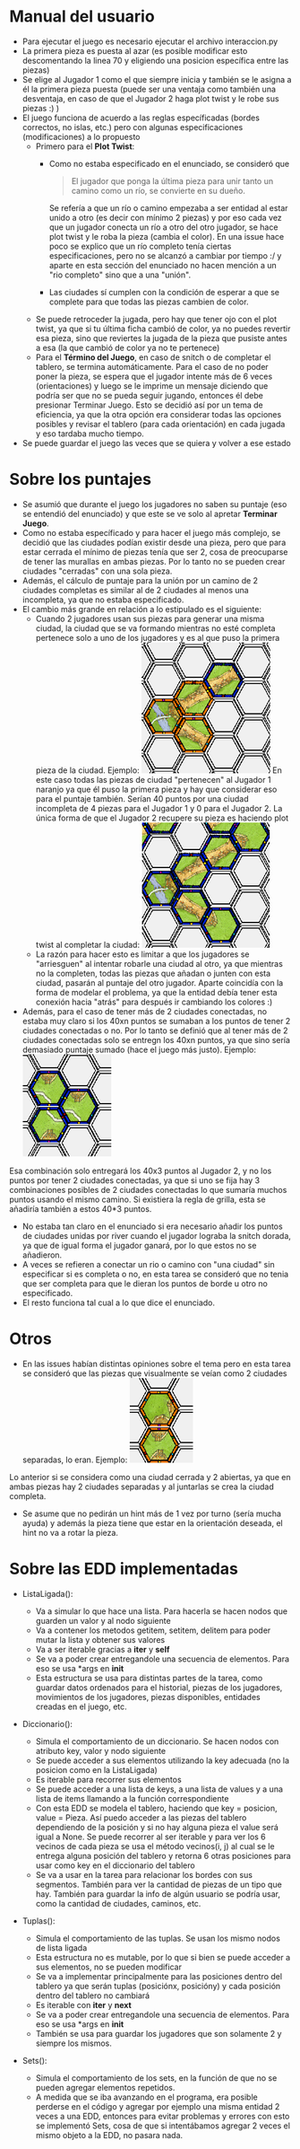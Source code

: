 # Manual del usuario

- Para ejecutar el juego es necesario ejecutar el archivo interaccion.py
- La primera pieza es puesta al azar (es posible modificar esto descomentando la linea 70 y eligiendo una posicion específica entre las piezas)
- Se elige al Jugador 1 como el que siempre inicia y también se le asigna a él la primera pieza puesta (puede ser una ventaja como también una desventaja, en caso de que el Jugador 2 haga plot twist y le robe sus piezas :) )
- El juego funciona de acuerdo a las reglas específicadas (bordes correctos, no islas, etc.) pero con algunas especificaciones (modificaciones) a lo propuesto
	- Primero para el **Plot Twist**:
		- Como no estaba especificado en el enunciado, se consideró que 
			> El jugador que ponga la última pieza para unir tanto un camino como un río, se convierte en su dueño.
		  
		  Se refería a que un río o camino empezaba a ser entidad al estar unido a otro (es decir con mínimo 2 piezas) y por eso cada vez que un jugador conecta un río a otro del otro jugador, se hace plot twist y le roba la pieza (cambia el color). En una issue hace poco se explico que un río completo tenía ciertas especificaciones, pero no se alcanzó a cambiar por tiempo :/ y aparte en esta sección del enunciado no hacen mención a un "rio completo" sino que a una "unión".
		- Las ciudades sí cumplen con la condición de esperar a que se complete para que todas las piezas cambien de color.
	- Se puede retroceder la jugada, pero hay que tener ojo con el plot twist, ya que si tu última ficha cambió de color, ya no puedes revertir esa pieza, sino que reviertes la jugada de la pieza que pusiste antes a esa (la que cambió de color ya no te pertenece)
	- Para el **Término del Juego**, en caso de snitch o de completar el tablero, se termina automáticamente. Para el caso de no poder poner la pieza, se espera que el jugador intente más de 6 veces (orientaciones) y luego se le imprime un mensaje diciendo que podría ser que no se pueda seguir jugando, entonces él debe presionar Terminar Juego. Esto se decidió así por un tema de eficiencia, ya que la otra opción era considerar todas las opciones posibles y revisar el tablero (para cada orientación) en cada jugada y eso tardaba mucho tiempo.
- Se puede guardar el juego las veces que se quiera y volver a ese estado

# Sobre los puntajes

- Se asumió que durante el juego los jugadores no saben su puntaje (eso se entendió del enunciado) y que este se ve solo al apretar **Terminar Juego**.
- Como no estaba específicado y para hacer el juego más complejo, se decidió que las ciudades podían existir desde una pieza, pero que para estar cerrada el mínimo de piezas tenía que ser 2, cosa de preocuparse de tener las murallas en ambas piezas. Por lo tanto no se pueden crear ciudades "cerradas" con una sola pieza.
- Además, el cálculo de puntaje para la unión por un camino de 2 ciudades completas es similar al de 2 ciudades al menos una incompleta, ya que no estaba especificado.
- El cambio más grande en relación a lo estipulado es el siguiente:
	- Cuando 2 jugadores usan sus piezas para generar una misma ciudad, la ciudad que se va formando mientras no esté completa pertenece solo a uno de los jugadores y es al que puso la primera pieza de la ciudad. Ejemplo:
![Image](images/ciudad_incompleta.png)
	En este caso todas las piezas de ciudad "pertenecen" al Jugador 1 naranjo ya que él puso la primera pieza y hay que considerar eso para el puntaje también. Serían 40 puntos por una ciudad incompleta de 4 piezas para el Jugador 1 y 0 para el Jugador 2. La única forma de que el Jugador 2 recupere su pieza es haciendo plot twist al completar la ciudad:
![Image](images/ciudad_completa.png)
	- La razón para hacer esto es limitar a que los jugadores se "arriesguen" al intentar robarle una ciudad al otro, ya que mientras no la completen, todas las piezas que añadan o junten con esta ciudad, pasarán al puntaje del otro jugador. Aparte coincidía con la forma de modelar el problema, ya que la entidad debía tener esta conexión hacia "atrás" para después ir cambiando los colores :)
- Además, para el caso de tener más de 2 ciudades conectadas, no estaba muy claro si los 40xn puntos se sumaban a los puntos de tener 2 ciudades conectadas o no. Por lo tanto se definió que al tener más de 2 ciudades conectadas solo se entregn los 40xn puntos, ya que sino sería demasiado puntaje sumado (hace el juego más justo). Ejemplo:
![Image](images/puntos_camino.png)

Esa combinación solo entregará los 40x3 puntos al Jugador 2, y no los puntos por tener 2 ciudades conectadas, ya que si uno se fija hay 3 combinaciones posibles de 2 ciudades conectadas lo que sumaría muchos puntos usando el mismo camino. Si existiera la regla de grilla, esta se añadiría también a estos 40*3 puntos.
- No estaba tan claro en el enunciado si era necesario añadir los puntos de ciudades unidas por river cuando el jugador lograba la snitch dorada, ya que de igual forma el jugador ganará, por lo que estos no se añadieron.
- A veces se refieren a conectar un rio o camino con "una ciudad" sin especificar si es completa o no, en esta tarea se consideró que no tenia que ser completa para que le dieran los puntos de borde u otro no especificado.
- El resto funciona tal cual a lo que dice el enunciado.

# Otros

- En las issues habían distintas opiniones sobre el tema pero en esta tarea se consideró que las piezas que visualmente se veían como 2 ciudades separadas, lo eran.
Ejemplo:
![Image](images/supuesto_ciudad.png)

Lo anterior si se considera como una ciudad cerrada y 2 abiertas, ya que en ambas piezas hay 2 ciudades separadas y al juntarlas se crea la ciudad completa.
- Se asume que no pedirán un hint más de 1 vez por turno (sería mucha ayuda) y además la pieza tiene que estar en la orientación deseada, el hint no va a rotar la pieza.


# Sobre las EDD implementadas

- ListaLigada():
	- Va a simular lo que hace una lista. Para hacerla se hacen nodos que guarden un valor y al nodo siguiente
	- Va a contener los metodos getitem, setitem, delitem para poder mutar la lista y obtener sus valores
	- Va a ser iterable gracias a __iter__ y __self__
	- Se va a poder crear entregandole una secuencia de elementos. Para eso se usa *args en __init__
	- Esta estructura se usa para distintas partes de la tarea, como guardar datos ordenados para el historial, piezas de los jugadores, movimientos de los jugadores, piezas disponibles, entidades creadas en el juego, etc.

- Diccionario():
	- Simula el comportamiento de un diccionario. Se hacen nodos con atributo key, valor y nodo siguiente
	- Se puede acceder a sus elementos utilizando la key adecuada (no la posicion como en la ListaLigada)
	- Es iterable para recorrer sus elementos
	- Se puede acceder a una lista de keys, a una lista de values y a una lista de items llamando a la función correspondiente
	- Con esta EDD se modela el tablero, haciendo que key = posicion, value = Pieza. Así puedo acceder a las piezas del tablero dependiendo de la posición y si no hay alguna pieza el value será igual a None. Se puede recorrer al ser iterable y para ver los 6 vecinos de cada pieza se usa el método vecinos(i, j) al cual se le entrega alguna posición del tablero y retorna 6 otras posiciones para usar como key en el diccionario del tablero
	- Se va a usar en la tarea para relacionar los bordes con sus segmentos. También para ver la cantidad de piezas de un tipo que hay. También para guardar la info de algún usuario se podría usar, como la cantidad de ciudades, caminos, etc.

- Tuplas():
	- Simula el comportamiento de las tuplas. Se usan los mismo nodos de lista ligada
	- Esta estructura no es mutable, por lo que si bien se puede acceder a sus elementos, no se pueden modificar
	- Se va a implementar principalmente para las posiciones dentro del tablero ya que serán tuplas (posiciónx, posicióny) y cada posición dentro del tablero no cambiará
	- Es iterable con __iter__ y __next__
	- Se va a poder crear entregandole una secuencia de elementos. Para eso se usa *args en __init__
	- También se usa para guardar los jugadores que son solamente 2 y siempre los mismos.

- Sets():
	- Simula el comportamiento de los sets, en la función de que no se pueden agregar elementos repetidos.
	- A medida que se iba avanzando en el programa, era posible perderse en el código y agregar por ejemplo una misma entidad 2 veces a una EDD, entonces para evitar problemas y errores con esto se implementó Sets, cosa de que si intentábamos agregar 2 veces el mismo objeto a la EDD, no pasara nada. 





